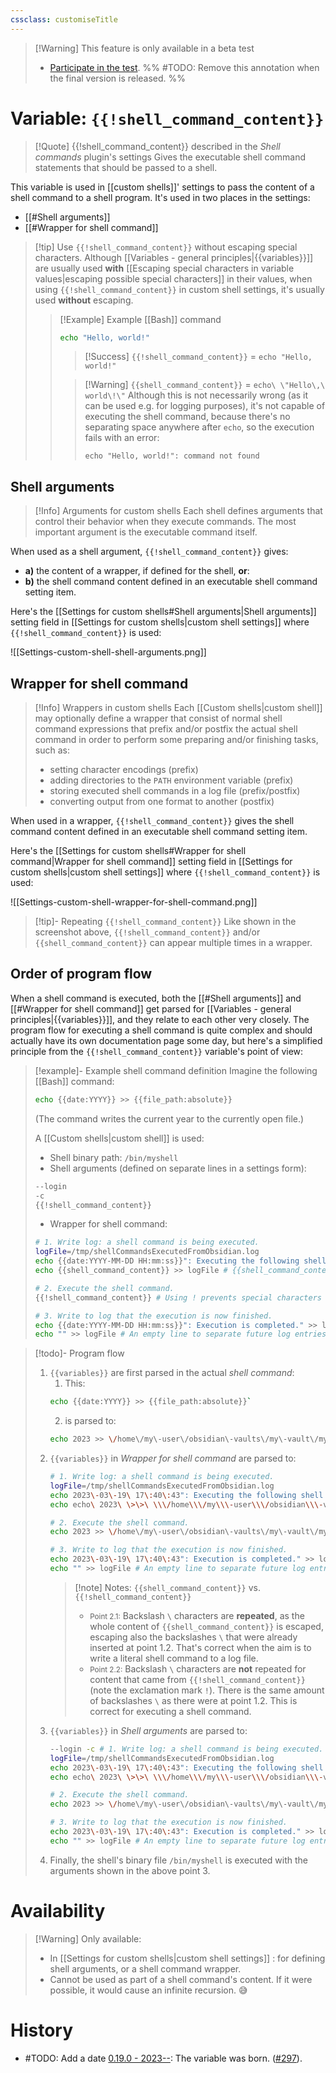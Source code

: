 ```yaml
---
cssclass: customiseTitle
---
```

 > [!Warning] This feature is only available in a beta test
 > - [Participate in the test](https://github.com/Taitava/obsidian-shellcommands/discussions/108#discussioncomment-5277523).
 > %% #TODO: Remove this annotation when the final version is released. %%

# Variable: `{{!shell_command_content}}`
> [!Quote] {{!shell_command_content}} described in the *Shell commands* plugin's settings
> Gives the executable shell command statements that should be passed to a shell.

This variable is used in [[custom shells]]' settings to pass the content of a shell command to a shell program. It's used in two places in the settings:
 - [[#Shell arguments]]
 - [[#Wrapper for shell command]]

> [!tip] Use `{{!shell_command_content}}` without escaping special characters.
>  Although [[Variables - general principles|{{variables}}]] are usually used **with** [[Escaping special characters in variable values|escaping possible special characters]] in their values, when using `{{!shell_command_content}}` in custom shell settings, it's usually used **without** escaping.
>  > [!Example] Example [[Bash]] command
>  > ```bash
>  > echo "Hello, world!"
>  > ```
>  > > [!Success] `{{!shell_command_content}}` = `echo "Hello, world!"`
>  > 
>  > > [!Warning] `{{shell_command_content}}` = `echo\ \"Hello\,\ world\!\"`
>  > > Although this is not necessarily wrong (as it can be used e.g. for logging purposes), it's not capable of executing the shell command, because there's no separating space anywhere after `echo`, so the execution fails with an error:
> > > ```
> > > echo "Hello, world!": command not found
> > > ```

## Shell arguments
> [!Info] Arguments for custom shells
> Each shell defines arguments that control their behavior when they execute commands. The most important argument is the executable command itself.

When used as a shell argument, `{{!shell_command_content}}` gives:
 - **a)** the content of a wrapper, if defined for the shell, **or**:
 - **b)** the shell command content defined in an executable shell command setting item.

Here's the [[Settings for custom shells#Shell arguments|Shell arguments]] setting field in [[Settings for custom shells|custom shell settings]] where `{{!shell_command_content}}` is used:

![[Settings-custom-shell-shell-arguments.png]]

## Wrapper for shell command
> [!Info] Wrappers in custom shells
> Each [[Custom shells|custom shell]] may optionally define a wrapper that consist of normal shell command expressions that prefix and/or postfix the actual shell command in order to perform some preparing and/or finishing tasks, such as:
>  - setting character encodings (prefix)
>  - adding directories to the `PATH` environment variable (prefix)
>  - storing executed shell commands in a log file (prefix/postfix)
>  - converting output from one format to another (postfix)

When used in a wrapper, `{{!shell_command_content}}` gives the shell command content defined in an executable shell command setting item.

Here's the [[Settings for custom shells#Wrapper for shell command|Wrapper for shell command]] setting field in [[Settings for custom shells|custom shell settings]] where `{{!shell_command_content}}` is used:

![[Settings-custom-shell-wrapper-for-shell-command.png]]

> [!tip]- Repeating `{{!shell_command_content}}`
> Like shown in the screenshot above, `{{!shell_command_content}}` and/or `{{shell_command_content}}` can appear multiple times in a wrapper. 

## Order of program flow
When a shell command is executed, both the [[#Shell arguments]] and [[#Wrapper for shell command]] get parsed for [[Variables - general principles|{{variables}}]], and they relate to each other very closely. The program flow for executing a shell command is quite complex and should actually have its own documentation page some day, but here's a simplified principle from the `{{!shell_command_content}}` variable's point of view:

> [!example]- Example shell command definition
> Imagine the following [[Bash]] command:
> ```bash
> echo {{date:YYYY}} >> {{file_path:absolute}}
> ```
> (The command writes the current year to the currently open file.)
> 
> A [[Custom shells|custom shell]] is used:
> - Shell binary path: `/bin/myshell`
> - Shell arguments (defined on separate lines in a settings form):
>  ```bash
>  --login
>  -c
>  {{!shell_command_content}}
>  ```
> - Wrapper for shell command:
>  ```bash
>  # 1. Write log: a shell command is being executed.
>  logFile=/tmp/shellCommandsExecutedFromObsidian.log
>  echo {{date:YYYY-MM-DD HH:mm:ss}}": Executing the following shell command:" >> logFile
>  echo {{shell_command_content}} >> logFile # {{shell_command_content}} without ! escapes special characters so they will not jail-break from the echo command context.
>  
>  # 2. Execute the shell command.
>  {{!shell_command_content}} # Using ! prevents special characters from being escaped, which is needed for the shell command to execute correctly.
>  
>  # 3. Write to log that the execution is now finished.
>  echo {{date:YYYY-MM-DD HH:mm:ss}}": Execution is completed." >> logFile
>  echo "" >> logFile # An empty line to separate future log entries.
>   ```

> [!todo]- Program flow
> 1. `{{variables}}` are first parsed in the actual _shell command_:
>    1. This:
>    ```bash
>    echo {{date:YYYY}} >> {{file_path:absolute}}`
>    ```
>    2. is parsed to:
>    ```bash
>    echo 2023 >> \/home\/my\-user\/obsidian\-vaults\/my\-vault\/my\-note\.md
>    ```
> 2. `{{variables}}` in _Wrapper for shell command_ are parsed to:
>    ```bash
>    # 1. Write log: a shell command is being executed.
>    logFile=/tmp/shellCommandsExecutedFromObsidian.log
>    echo 2023\-03\-19\ 17\:40\:43": Executing the following shell command:" >> logFile
>    echo echo\ 2023\ \>\>\ \\\/home\\\/my\\\-user\\\/obsidian\\\-vaults\\\/my\\\-vault\\\/my\\\-note\\\.md >> logFile # {{shell_command_content}} without ! escapes special characters so they will not jail-break from the echo command context.
> 
>    # 2. Execute the shell command.
>    echo 2023 >> \/home\/my\-user\/obsidian\-vaults\/my\-vault\/my\-note\.md # Using ! prevents special characters from being escaped, which is needed for the shell command to execute correctly.
> 
>    # 3. Write to log that the execution is now finished.
>    echo 2023\-03\-19\ 17\:40\:43": Execution is completed." >> logFile
>    echo "" >> logFile # An empty line to separate future log entries.
>    ```
>    > [!note] Notes: `{{shell_command_content}}` vs. `{{!shell_command_content}}`
>    > - <small>Point 2.1:</small> Backslash ` \ ` characters are **repeated**, as the whole content of `{{shell_command_content}}` is escaped, escaping also the backslashes ` \ ` that were already inserted at point 1.2. That's correct when the aim is to write a literal shell command to a log file. 
>    > - <small>Point 2.2:</small> Backslash ` \ ` characters are **not** repeated for content that came from `{{!shell_command_content}}` (note the exclamation mark `!`). There is the same amount of backslashes ` \ ` as there were at point 1.2. This is correct for executing a shell command.
> 3. `{{variables}}` in _Shell arguments_ are parsed to:
>    ```bash
>    --login -c # 1. Write log: a shell command is being executed.
>    logFile=/tmp/shellCommandsExecutedFromObsidian.log
>    echo 2023\-03\-19\ 17\:40\:43": Executing the following shell command:" >> logFile
>    echo echo\ 2023\ \>\>\ \\\/home\\\/my\\\-user\\\/obsidian\\\-vaults\\\/my\\\-vault\\\/my\\\-note\\\.md >> logFile # {{shell_command_content}} without ! escapes special characters so they will not jail-break from the echo command context.
> 
>    # 2. Execute the shell command.
>    echo 2023 >> \/home\/my\-user\/obsidian\-vaults\/my\-vault\/my\-note\.md # Using ! prevents special characters from being escaped, which is needed for the shell command to execute correctly.
> 
>    # 3. Write to log that the execution is now finished.
>    echo 2023\-03\-19\ 17\:40\:43": Execution is completed." >> logFile
>    echo "" >> logFile # An empty line to separate future log entries.
>     ```
> 4. Finally, the shell's binary file `/bin/myshell` is executed with the arguments shown in the above point 3.

# Availability
> [!Warning] Only available:
> - In [[Settings for custom shells|custom shell settings]] : for defining shell arguments, or a shell command wrapper.
> - Cannot be used as part of a shell command's content. If it were possible, it would cause an infinite recursion. 😅

# History
- #TODO: Add a date [0.19.0 - 2023--](https://github.com/Taitava/obsidian-shellcommands/blob/main/CHANGELOG.md#00---2022--): The variable was born. ([#297](https://github.com/Taitava/obsidian-shellcommands/issues/297)).
